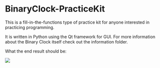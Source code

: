 BinaryClock-PracticeKit
=======================

This is a fill-in-the-functions type of practice kit for anyone interested in practicing programming.

It is written in Python using the Qt framework for GUI. For more information about the Binary Clock itself check out the 
information folder.

What the end result should be:

<img src="https://raw.githubusercontent.com/KristoKoert/BinaryClock-PracticeKit/master/Information/Preview.png" />
